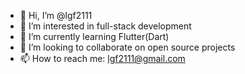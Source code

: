 - 👋 Hi, I’m @lgf2111
- 👀 I’m interested in full-stack development
- 🌱 I’m currently learning Flutter(Dart)
- 💞️ I’m looking to collaborate on open source projects
- 📫 How to reach me: lgf2111@gmail.com

<!---
lgf2111/lgf2111 is a ✨ special ✨ repository because its `README.md` (this file) appears on your GitHub profile.
You can click the Preview link to take a look at your changes.
--->
